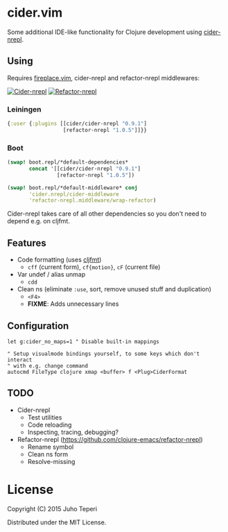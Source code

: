 # cider.vim

Some additional IDE-like functionality for Clojure development using
[cider-nrepl](https://github.com/clojure-emacs/cider-nrepl).

## Using

Requires [fireplace.vim](https://github.com/tpope/vim-fireplace), cider-nrepl
and refactor-nrepl middlewares:

[![Cider-nrepl](https://img.shields.io/clojars/v/cider/cider-nrepl.svg)](http://clojars.org/cider/cider-nrepl)
[![Refactor-nrepl](https://img.shields.io/clojars/v/refactor-nrepl.svg)](http://clojars.org/refactor-nrepl/refactor-nrepl)

### Leiningen

```clj
{:user {:plugins [[cider/cider-nrepl "0.9.1"]
                  [refactor-nrepl "1.0.5"]]}}
```

### Boot

```clj
(swap! boot.repl/*default-dependencies*
       concat '[[cider/cider-nrepl "0.9.1"]
                [refactor-nrepl "1.0.5"])

(swap! boot.repl/*default-middleware* conj
       'cider.nrepl/cider-middleware
       'refactor-nrepl.middleware/wrap-refactor)
```

Cider-nrepl takes care of all other dependencies so you don't need to depend
e.g. on cljfmt.

## Features

- Code formatting (uses [cljfmt](https://github.com/weavejester/cljfmt))
  - `cff` (current form), `cf{motion}`, `cF` (current file)
- Var undef / alias unmap
  - `cdd`
- Clean ns (eliminate `:use`, sort, remove unused stuff and duplication)
  - `<F4>`
  - **FIXME**: Adds unnecessary lines

## Configuration

```vim
let g:cider_no_maps=1 " Disable built-in mappings

" Setup visualmode bindings yourself, to some keys which don't interact
" with e.g. change command
autocmd FileType clojure xmap <buffer> f <Plug>CiderFormat
```

## TODO

- Cider-nrepl
  - Test utilities
  - Code reloading
  - Inspecting, tracing, debugging?
- Refactor-nrepl (https://github.com/clojure-emacs/refactor-nrepl)
  - Rename symbol
  - Clean ns form
  - Resolve-missing

# License

Copyright (C) 2015 Juho Teperi

Distributed under the MIT License.
